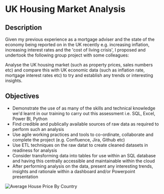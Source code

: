 # UK Housing Market Analysis

## Description
Given my previous experience as a mortgage adviser and the state of the economy being reported on in the UK recently e.g. increasing inflation, increasing interest rates and the 'cost of living crisis', I proposed and undertook the following group project with some colleagues:

Analyse the UK housing market (such as property prices, sales numbers etc) and compare this with UK economic data (such as inflation rate, mortgage interest rates etc) to try and establish any trends or interesting insights.

## Objectives
- Demonstrate the use of as many of the skills and technical knowledge we'd learnt in our training to carry out this assessment i.e. SQL, Excel, Power BI, Python
- Find credible and publically available sources of raw data as required to perform such an analysis
- Use agile working practices and tools to co-ordinate, collaborate and complete the project (e.g. Confluence, Jira, Github etc)
- Use ETL techniques on the raw datat to create cleaned datasets in readiness for analysis
- Consider transforming data into tables for use within an SQL database and having this centrally accessible and maintainable within the cloud
- After performing analysis on the data, present any interesting trends, insights and rationale within a dashboard and/or Powerpoint presentation


![Average House Price By Country](https://github.com/davidip86/UK_Housing_Market_Analysis/assets/136905010/e2da7b2a-268f-404a-ae61-700d921315ef)
